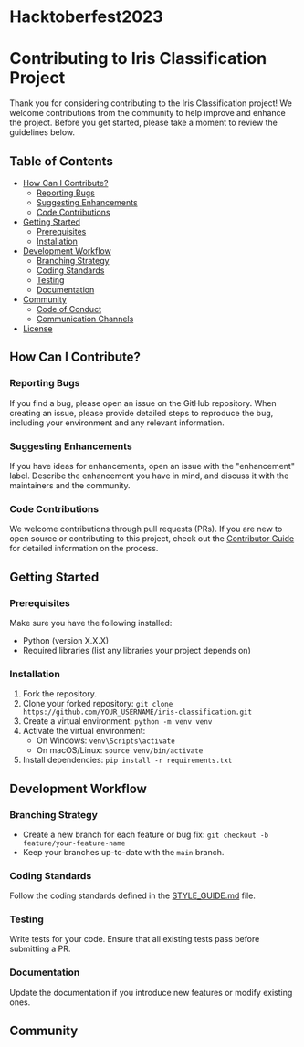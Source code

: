# Hacktoberfest2023

# Contributing to Iris Classification Project

Thank you for considering contributing to the Iris Classification project! We welcome contributions from the community to help improve and enhance the project. Before you get started, please take a moment to review the guidelines below.

## Table of Contents

- [How Can I Contribute?](#how-can-i-contribute)
  - [Reporting Bugs](#reporting-bugs)
  - [Suggesting Enhancements](#suggesting-enhancements)
  - [Code Contributions](#code-contributions)
- [Getting Started](#getting-started)
  - [Prerequisites](#prerequisites)
  - [Installation](#installation)
- [Development Workflow](#development-workflow)
  - [Branching Strategy](#branching-strategy)
  - [Coding Standards](#coding-standards)
  - [Testing](#testing)
  - [Documentation](#documentation)
- [Community](#community)
  - [Code of Conduct](#code-of-conduct)
  - [Communication Channels](#communication-channels)
- [License](#license)

## How Can I Contribute?

### Reporting Bugs

If you find a bug, please open an issue on the GitHub repository. When creating an issue, please provide detailed steps to reproduce the bug, including your environment and any relevant information.

### Suggesting Enhancements

If you have ideas for enhancements, open an issue with the "enhancement" label. Describe the enhancement you have in mind, and discuss it with the maintainers and the community.

### Code Contributions

We welcome contributions through pull requests (PRs). If you are new to open source or contributing to this project, check out the [Contributor Guide](CONTRIBUTING_GUIDE.md) for detailed information on the process.

## Getting Started

### Prerequisites

Make sure you have the following installed:

- Python (version X.X.X)
- Required libraries (list any libraries your project depends on)

### Installation

1. Fork the repository.
2. Clone your forked repository: `git clone https://github.com/YOUR_USERNAME/iris-classification.git`
3. Create a virtual environment: `python -m venv venv`
4. Activate the virtual environment: 
   - On Windows: `venv\Scripts\activate`
   - On macOS/Linux: `source venv/bin/activate`
5. Install dependencies: `pip install -r requirements.txt`

## Development Workflow

### Branching Strategy

- Create a new branch for each feature or bug fix: `git checkout -b feature/your-feature-name`
- Keep your branches up-to-date with the `main` branch.

### Coding Standards

Follow the coding standards defined in the [STYLE_GUIDE.md](STYLE_GUIDE.md) file.

### Testing

Write tests for your code. Ensure that all existing tests pass before submitting a PR.

### Documentation

Update the documentation if you introduce new features or modify existing ones.

## Community



